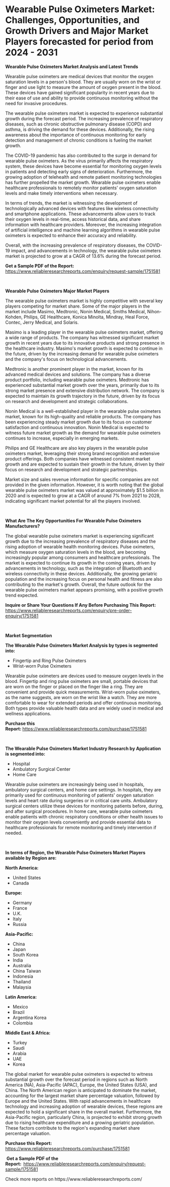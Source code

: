 <p><h1>Wearable Pulse Oximeters Market: Challenges, Opportunities, and Growth Drivers and Major Market Players forecasted for period from 2024 - 2031</h1></p><p><strong>Wearable Pulse Oximeters Market Analysis and Latest Trends</strong></p>
<p><p>Wearable pulse oximeters are medical devices that monitor the oxygen saturation levels in a person's blood. They are usually worn on the wrist or finger and use light to measure the amount of oxygen present in the blood. These devices have gained significant popularity in recent years due to their ease of use and ability to provide continuous monitoring without the need for invasive procedures.</p><p>The wearable pulse oximeters market is expected to experience substantial growth during the forecast period. The increasing prevalence of respiratory diseases, such as chronic obstructive pulmonary disease (COPD) and asthma, is driving the demand for these devices. Additionally, the rising awareness about the importance of continuous monitoring for early detection and management of chronic conditions is fueling the market growth.</p><p>The COVID-19 pandemic has also contributed to the surge in demand for wearable pulse oximeters. As the virus primarily affects the respiratory system, these devices have become essential for monitoring oxygen levels in patients and detecting early signs of deterioration. Furthermore, the growing adoption of telehealth and remote patient monitoring technologies has further propelled the market growth. Wearable pulse oximeters enable healthcare professionals to remotely monitor patients' oxygen saturation levels and make timely interventions when necessary.</p><p>In terms of trends, the market is witnessing the development of technologically advanced devices with features like wireless connectivity and smartphone applications. These advancements allow users to track their oxygen levels in real-time, access historical data, and share information with healthcare providers. Moreover, the increasing integration of artificial intelligence and machine learning algorithms in wearable pulse oximeters is expected to enhance their accuracy and reliability.</p><p>Overall, with the increasing prevalence of respiratory diseases, the COVID-19 impact, and advancements in technology, the wearable pulse oximeters market is projected to grow at a CAGR of 13.6% during the forecast period.</p></p>
<p><strong>Get a Sample PDF of the Report:&nbsp;</strong> <a href="https://www.reliableresearchreports.com/enquiry/request-sample/1751581">https://www.reliableresearchreports.com/enquiry/request-sample/1751581</a></p>
<p>&nbsp;</p>
<p><strong>Wearable Pulse Oximeters Major Market Players</strong></p>
<p><p>The wearable pulse oximeters market is highly competitive with several key players competing for market share. Some of the major players in the market include Masimo, Medtronic, Nonin Medical, Smiths Medical, Nihon-Kohden, Philips, GE Healthcare, Konica Minolta, Mindray, Heal Force, Contec, Jerry Medical, and Solaris.</p><p>Masimo is a leading player in the wearable pulse oximeters market, offering a wide range of products. The company has witnessed significant market growth in recent years due to its innovative products and strong presence in the healthcare industry. Masimo's market growth is expected to continue in the future, driven by the increasing demand for wearable pulse oximeters and the company's focus on technological advancements.</p><p>Medtronic is another prominent player in the market, known for its advanced medical devices and solutions. The company has a diverse product portfolio, including wearable pulse oximeters. Medtronic has experienced substantial market growth over the years, primarily due to its strong market presence and extensive distribution network. The company is expected to maintain its growth trajectory in the future, driven by its focus on research and development and strategic collaborations.</p><p>Nonin Medical is a well-established player in the wearable pulse oximeters market, known for its high-quality and reliable products. The company has been experiencing steady market growth due to its focus on customer satisfaction and continuous innovation. Nonin Medical is expected to witness future market growth as the demand for wearable pulse oximeters continues to increase, especially in emerging markets.</p><p>Philips and GE Healthcare are also key players in the wearable pulse oximeters market, leveraging their strong brand recognition and extensive product offerings. Both companies have witnessed consistent market growth and are expected to sustain their growth in the future, driven by their focus on research and development and strategic partnerships.</p><p>Market size and sales revenue information for specific companies are not provided in the given information. However, it is worth noting that the global wearable pulse oximeters market was valued at approximately $1.5 billion in 2020 and is expected to grow at a CAGR of around 7% from 2021 to 2028, indicating significant market potential for all the players involved.</p></p>
<p>&nbsp;</p>
<p><strong>What Are The Key Opportunities For Wearable Pulse Oximeters Manufacturers?</strong></p>
<p><p>The global wearable pulse oximeters market is experiencing significant growth due to the increasing prevalence of respiratory diseases and the rising adoption of wearable health monitoring devices. Pulse oximeters, which measure oxygen saturation levels in the blood, are becoming increasingly popular among consumers and healthcare professionals. The market is expected to continue its growth in the coming years, driven by advancements in technology, such as the integration of Bluetooth and wireless connectivity in these devices. Additionally, the growing geriatric population and the increasing focus on personal health and fitness are also contributing to the market's growth. Overall, the future outlook for the wearable pulse oximeters market appears promising, with a positive growth trend expected.</p></p>
<p><strong>Inquire or Share Your Questions If Any Before Purchasing This Report:</strong> <a href="https://www.reliableresearchreports.com/enquiry/pre-order-enquiry/1751581">https://www.reliableresearchreports.com/enquiry/pre-order-enquiry/1751581</a></p>
<p>&nbsp;</p>
<p><strong>Market Segmentation</strong></p>
<p><strong>The Wearable Pulse Oximeters Market Analysis by types is segmented into:</strong></p>
<p><ul><li>Fingertip and Ring Pulse Oximeters</li><li>Wrist-worn Pulse Oximeters</li></ul></p>
<p><p>Wearable pulse oximeters are devices used to measure oxygen levels in the blood. Fingertip and ring pulse oximeters are small, portable devices that are worn on the finger or placed on the finger like a ring. They are convenient and provide quick measurements. Wrist-worn pulse oximeters, as the name suggests, are worn on the wrist like a watch. They are more comfortable to wear for extended periods and offer continuous monitoring. Both types provide valuable health data and are widely used in medical and wellness applications.</p></p>
<p><strong>Purchase this Report:&nbsp;</strong><a href="https://www.reliableresearchreports.com/purchase/1751581">https://www.reliableresearchreports.com/purchase/1751581</a></p>
<p>&nbsp;</p>
<p><strong>The Wearable Pulse Oximeters Market Industry Research by Application is segmented into:</strong></p>
<p><ul><li>Hospital</li><li>Ambulatory Surgical Center</li><li>Home Care</li></ul></p>
<p><p>Wearable pulse oximeters are increasingly being used in hospitals, ambulatory surgical centers, and home care settings. In hospitals, they are primarily used for continuous monitoring of patients' oxygen saturation levels and heart rate during surgeries or in critical care units. Ambulatory surgical centers utilize these devices for monitoring patients before, during, and after surgical procedures. In home care, wearable pulse oximeters enable patients with chronic respiratory conditions or other health issues to monitor their oxygen levels conveniently and provide essential data to healthcare professionals for remote monitoring and timely intervention if needed.</p></p>
<p>&nbsp;</p>
<p><strong>In terms of Region, the Wearable Pulse Oximeters Market Players available by Region are:</strong></p>
<p>
    <p> <strong> North America: </strong>
        <ul>
            <li>United States</li>
            <li>Canada</li>
        </ul>
        </p> 
    <p> <strong> Europe: </strong>
        <ul>
            <li>Germany</li>
            <li>France</li>
            <li>U.K.</li>
            <li>Italy</li>
            <li>Russia</li>
        </ul>
        </p> 
    <p> <strong> Asia-Pacific: </strong>
        <ul>
            <li>China</li>
            <li>Japan</li>
            <li>South Korea</li>
            <li>India</li>
            <li>Australia</li>
            <li>China Taiwan</li>
            <li>Indonesia</li>
            <li>Thailand</li>
            <li>Malaysia</li>
        </ul>
        </p> 
    <p> <strong> Latin America: </strong>
        <ul>
            <li>Mexico</li>
            <li>Brazil</li>
            <li>Argentina Korea</li>
            <li>Colombia</li>
        </ul>
        </p> 
    <p> <strong> Middle East & Africa: </strong>
        <ul>
            <li>Turkey</li>
            <li>Saudi</li>
            <li>Arabia</li>
            <li>UAE</li>
            <li>Korea</li>
        </ul>
    </p>
    </p>
<p><p>The global market for wearable pulse oximeters is expected to witness substantial growth over the forecast period in regions such as North America (NA), Asia-Pacific (APAC), Europe, the United States (USA), and China. The North American region is anticipated to dominate the market, accounting for the largest market share percentage valuation, followed by Europe and the United States. With rapid advancements in healthcare technology and increasing adoption of wearable devices, these regions are expected to hold a significant share in the overall market. Furthermore, the Asia-Pacific region, particularly China, is projected to exhibit strong growth due to rising healthcare expenditure and a growing geriatric population. These factors contribute to the region's expanding market share percentage valuation.</p></p>
<p><strong>Purchase this Report: </strong><a href="https://www.reliableresearchreports.com/purchase/1751581">https://www.reliableresearchreports.com/purchase/1751581</a></p>
<p>&nbsp;<strong>Get a Sample PDF of the Report:&nbsp;&nbsp;</strong><a href="https://www.reliableresearchreports.com/enquiry/request-sample/1751581">https://www.reliableresearchreports.com/enquiry/request-sample/1751581</a></p>
<p><strong></strong></p>
<p>Check more reports on https://www.reliableresearchreports.com/</p>
